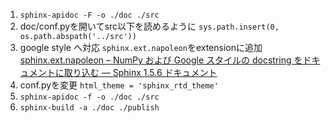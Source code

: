 1. `sphinx-apidoc -F -o ./doc ./src`
1. doc/conf.pyを開いてsrc以下を読めるように `sys.path.insert(0, os.path.abspath('../src'))`
1. google style へ対応 `sphinx.ext.napoleon`をextensionに追加
[sphinx.ext.napoleon – NumPy および Google スタイルの docstring をドキュメントに取り込む — Sphinx 1.5.6 ドキュメント](http://www.sphinx-doc.org/ja/stable/ext/napoleon.html)
1. conf.pyを変更 `html_theme = 'sphinx_rtd_theme'`
1. `sphinx-apidoc -f -o ./doc ./src`
1. `sphinx-build -a ./doc ./publish`